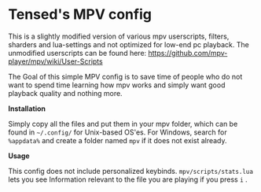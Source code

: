 <h1>Tensed's MPV config</h1>

This is a slightly modified version of various mpv userscripts, filters, sharders and lua-settings and not optimized for low-end pc playback. The unmodified userscripts can be found here: https://github.com/mpv-player/mpv/wiki/User-Scripts

The Goal of this simple MPV config is to save time of people who do not want to spend time learning how mpv works and simply want good playback quality and nothing more.

<b>Installation</b>

Simply copy all the files and put them in your mpv folder, which can be found in <code>~/.config/</code> for Unix-based OS'es. For Windows, search for <code>%appdata%</code> and create a folder named <code>mpv</code> if it does not exist already.

<b>Usage</b>

This config does not include personalized keybinds. <code>mpv/scripts/stats.lua</code> lets you see Information relevant to the file you are playing if you press <code>i</code> .
